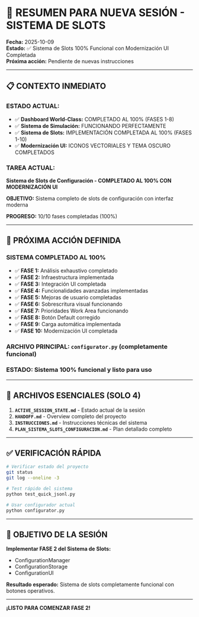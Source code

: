 # 🚀 RESUMEN PARA NUEVA SESIÓN - SISTEMA DE SLOTS

**Fecha:** 2025-10-09  
**Estado:** ✅ Sistema de Slots 100% Funcional con Modernización UI Completada  
**Próxima acción:** Pendiente de nuevas instrucciones  

---

## 📋 CONTEXTO INMEDIATO

### **ESTADO ACTUAL:**
- ✅ **Dashboard World-Class:** COMPLETADO AL 100% (FASES 1-8)
- ✅ **Sistema de Simulación:** FUNCIONANDO PERFECTAMENTE
- ✅ **Sistema de Slots:** IMPLEMENTACIÓN COMPLETADA AL 100% (FASES 1-10)
- ✅ **Modernización UI:** ICONOS VECTORIALES Y TEMA OSCURO COMPLETADOS

### **TAREA ACTUAL:**
**Sistema de Slots de Configuración - COMPLETADO AL 100% CON MODERNIZACIÓN UI**

**OBJETIVO:** Sistema completo de slots de configuración con interfaz moderna

**PROGRESO:** 10/10 fases completadas (100%)

---

## 🎯 PRÓXIMA ACCIÓN DEFINIDA

### **SISTEMA COMPLETADO AL 100%**
- ✅ **FASE 1:** Análisis exhaustivo completado
- ✅ **FASE 2:** Infraestructura implementada
- ✅ **FASE 3:** Integración UI completada
- ✅ **FASE 4:** Funcionalidades avanzadas implementadas
- ✅ **FASE 5:** Mejoras de usuario completadas
- ✅ **FASE 6:** Sobrescritura visual funcionando
- ✅ **FASE 7:** Prioridades Work Area funcionando
- ✅ **FASE 8:** Botón Default corregido
- ✅ **FASE 9:** Carga automática implementada
- ✅ **FASE 10:** Modernización UI completada

### **ARCHIVO PRINCIPAL:** `configurator.py` (completamente funcional)
### **ESTADO:** Sistema 100% funcional y listo para uso

---

## 📁 ARCHIVOS ESENCIALES (SOLO 4)

1. **`ACTIVE_SESSION_STATE.md`** - Estado actual de la sesión
2. **`HANDOFF.md`** - Overview completo del proyecto  
3. **`INSTRUCCIONES.md`** - Instrucciones técnicas del sistema
4. **`PLAN_SISTEMA_SLOTS_CONFIGURACION.md`** - Plan detallado completo

---

## ✅ VERIFICACIÓN RÁPIDA

```bash
# Verificar estado del proyecto
git status
git log --oneline -3

# Test rápido del sistema
python test_quick_jsonl.py

# Usar configurador actual
python configurator.py
```

---

## 🎯 OBJETIVO DE LA SESIÓN

**Implementar FASE 2 del Sistema de Slots:**
- ConfigurationManager
- ConfigurationStorage  
- ConfigurationUI

**Resultado esperado:** Sistema de slots completamente funcional con botones operativos.

---

**¡LISTO PARA COMENZAR FASE 2!**
